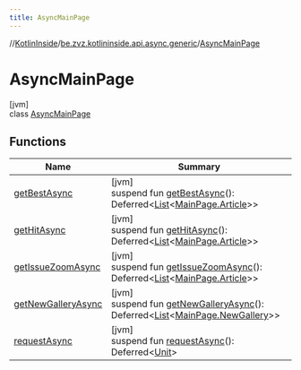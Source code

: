 ```yaml
---
title: AsyncMainPage
---
```

//[KotlinInside](../../../index.html)/[be.zvz.kotlininside.api.async.generic](../index.html)/[AsyncMainPage](index.html)



# AsyncMainPage



[jvm]\
class [AsyncMainPage](index.html)



## Functions


| Name | Summary |
|---|---|
| [getBestAsync](get-best-async.html) | [jvm]<br>suspend fun [getBestAsync](get-best-async.html)(): Deferred&lt;[List](https://kotlinlang.org/api/latest/jvm/stdlib/kotlin.collections/-list/index.html)&lt;[MainPage.Article](../../be.zvz.kotlininside.api.generic/-main-page/-article/index.html)&gt;&gt; |
| [getHitAsync](get-hit-async.html) | [jvm]<br>suspend fun [getHitAsync](get-hit-async.html)(): Deferred&lt;[List](https://kotlinlang.org/api/latest/jvm/stdlib/kotlin.collections/-list/index.html)&lt;[MainPage.Article](../../be.zvz.kotlininside.api.generic/-main-page/-article/index.html)&gt;&gt; |
| [getIssueZoomAsync](get-issue-zoom-async.html) | [jvm]<br>suspend fun [getIssueZoomAsync](get-issue-zoom-async.html)(): Deferred&lt;[List](https://kotlinlang.org/api/latest/jvm/stdlib/kotlin.collections/-list/index.html)&lt;[MainPage.Article](../../be.zvz.kotlininside.api.generic/-main-page/-article/index.html)&gt;&gt; |
| [getNewGalleryAsync](get-new-gallery-async.html) | [jvm]<br>suspend fun [getNewGalleryAsync](get-new-gallery-async.html)(): Deferred&lt;[List](https://kotlinlang.org/api/latest/jvm/stdlib/kotlin.collections/-list/index.html)&lt;[MainPage.NewGallery](../../be.zvz.kotlininside.api.generic/-main-page/-new-gallery/index.html)&gt;&gt; |
| [requestAsync](request-async.html) | [jvm]<br>suspend fun [requestAsync](request-async.html)(): Deferred&lt;[Unit](https://kotlinlang.org/api/latest/jvm/stdlib/kotlin/-unit/index.html)&gt; |

